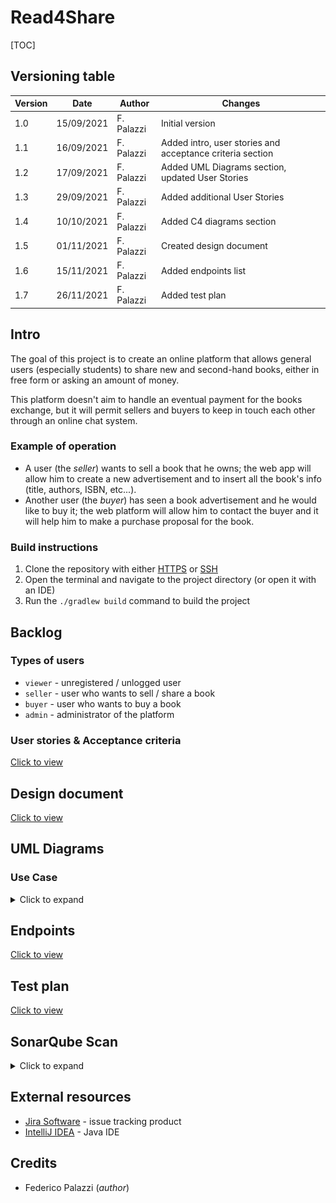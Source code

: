 # Read4Share

[TOC]

## Versioning table

| Version | Date       | Author     | Changes                                                   |
| :------ | ---------- | ---------- | --------------------------------------------------------- |
| 1.0     | 15/09/2021 | F. Palazzi | Initial version                                           |
| 1.1     | 16/09/2021 | F. Palazzi | Added intro, user stories and acceptance criteria section |
| 1.2     | 17/09/2021 | F. Palazzi | Added UML Diagrams section, updated User Stories          |
| 1.3     | 29/09/2021 | F. Palazzi | Added additional User Stories                             |
| 1.4     | 10/10/2021 | F. Palazzi | Added C4 diagrams section                                 |
| 1.5     | 01/11/2021 | F. Palazzi | Created design document                                   |
| 1.6     | 15/11/2021 | F. Palazzi | Added endpoints list                                      |
| 1.7     | 26/11/2021 | F. Palazzi | Added test plan                                           |

## Intro

The goal of this project is to create an online platform that allows general users (especially students) to share new and second-hand books, either in free form or asking an amount of money.

This platform doesn't aim to handle an eventual payment for the books exchange, but it will permit sellers and buyers to keep in touch each other through an online chat system.

### Example of operation

- A user (the *seller*) wants to sell a book that he owns; the web app will allow him to create a new advertisement and to insert all the book's info (title, authors, ISBN, etc...).
-  Another user (the *buyer*) has seen a book advertisement and he would like to buy it; the web platform will allow him to contact the buyer and it will help him to make a purchase proposal for the book.

### Build instructions

1. Clone the repository with either [HTTPS](https://gitlab.com/IlPalazz/read4share.git) or [SSH](git@gitlab.com:IlPalazz/read4share.git)
2. Open the terminal and navigate to the project directory (or open it with an IDE)
3. Run the `./gradlew build` command to build the project

## Backlog

### Types of users

- `viewer` - unregistered / unlogged user
- `seller` - user who wants to sell / share a book
- `buyer` - user who wants to buy a book
- `admin` - administrator of the platform

### User stories & Acceptance criteria

[Click to view](docs/stories.md)

## Design document

[Click to view](docs/design_doc.md)

## UML Diagrams

### Use Case

<details>
    <summary>Click to expand</summary>
    <img src="./docs/diagrams/Use_Case.png" style="zoom: 67%;" />
</details>

## Endpoints

[Click to view](docs/endpoints.md)

## Test plan

[Click to view](docs/testplan.md)

## SonarQube Scan

<details>
    <summary>Click to expand</summary>
    <img src="./docs/sonar_scan_1.png" style="zoom: 67%;" />
</details>

## External resources

- [Jira Software](https://strykerstorm.atlassian.net/jira/software/projects/R4S/boards/2/roadmap?shared=&atlOrigin=eyJpIjoiYjQzM2IwMDIxZDFiNDdkYzg5N2ZmNjU4ZTdlZGJjNTciLCJwIjoiaiJ9) - issue tracking product
- [IntelliJ IDEA](https://www.jetbrains.com/idea/) - Java IDE

## Credits

- Federico Palazzi (*author*)